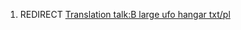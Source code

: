 1.  REDIRECT [Translation talk:B large ufo hangar
    txt/pl](Translation_talk:B_large_ufo_hangar_txt/pl "wikilink")